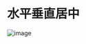# 水平垂直居中

![image](https://user-images.githubusercontent.com/22977253/36543955-311f485e-1820-11e8-9fbb-5ed24f5779a7.png)
